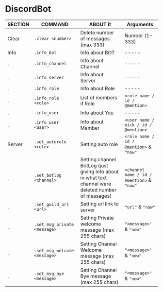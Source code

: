 # DiscordBot

SECTION | COMMAND | ABOUT it | Arguments
------------ | ------------- | ------------- | -------------
Clear | `.clear <number>` | Delete number of messages (max 333) | Number (1-333)
Info | `.info_bot` | Info about BOT | -----
. | `.info_channel` | Info about Channel | -----
. | `.info_server` | Info about Server | -----
. | `.info_role` | Info about Role | -----
. | `.info_role <role>` | List of members if Role | `<role name / id / @mention>`
. | `.info_user` | Info about You | -----
. | `.info_user <user>` | Info about Member | `<user name / nick / id / @mention>`
Server | `.set_autorole <role>` | Setting auto role | `<role name / id / @mention>` & `"now"`
. | `.set_botlog <channel>` | Setting channel BotLog (just giving info about in what text channel were deleted number of messages) | `<channel name / id / #mention>` & `"now"`
. | `.set_guild_url <url>` | Setting url link to server | `"url"` & `"now"`
. | `.set_msg_private <message>` | Setting Private welcome message (max 255 chars) | `"<message>"` & `"now"`
. | `.set_msg_welcome <message>` | Setting Channel Welcome message (max 255 chars) | `"<message>"` & `"now"`
. | `.set_msg_bye <message>` | Setting Channel Bye message (max 255 chars) | `"<message>"` & `"now"`

